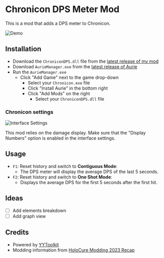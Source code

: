# Chronicon DPS Meter Mod

This is a mod that adds a DPS meter to Chronicon.

![Demo](https://github.com/atty303/chronicon-dps/assets/316079/62ef40c4-b42a-44a3-8763-462b2145d685)

## Installation

* Download the `ChroniconDPS.dll` file from the [latest release of my mod](https://github.com/atty303/chronicon-dps/releases/latest)
* Download `AurieManager.exe` from the [latest release of Aurie](https://github.com/AurieFramework/Aurie/releases/latest)
* Run the `AurieManager.exe`
   * Click "Add Game" next to the game drop-down
      * Select your `Chronicon.exe` file
      * Click "Install Aurie" in the bottom right
      * Click "Add Mods" on the right
         * Select your `ChroniconDPS.dll` file

### Chronicon settings

![Interface Settings](https://github.com/atty303/chronicon-dps/assets/316079/76517479-5ac9-43c2-bfab-62f99468cb7c)

This mod relies on the damage display.
Make sure that the "Display Numbers" option is enabled in the interface settings.

## Usage

* `F1`: Reset history and switch to **Contiguous Mode**:
   * The DPS meter will display the average DPS of the last 5 seconds.
* `F2`: Reset history and switch to **One Shot Mode**: 
   * Displays the average DPS for the first 5 seconds after the first hit.

## Ideas

* [ ] Add elements breakdown
* [ ] Add graph view

## Credits

* Powered by [YYToolkit](https://github.com/AurieFramework/YYToolkit)
* Modding information from [HoloCure Modding 2023 Recap](https://www.reddit.com/r/holocure/comments/18vmt6g/holocure_modding_2023_recap/)